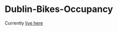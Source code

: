 # Dublin-Bikes-Occupancy

Currently [live here](https://dubbikesmap-api-heroku.herokuapp.com/station/dame-street)
